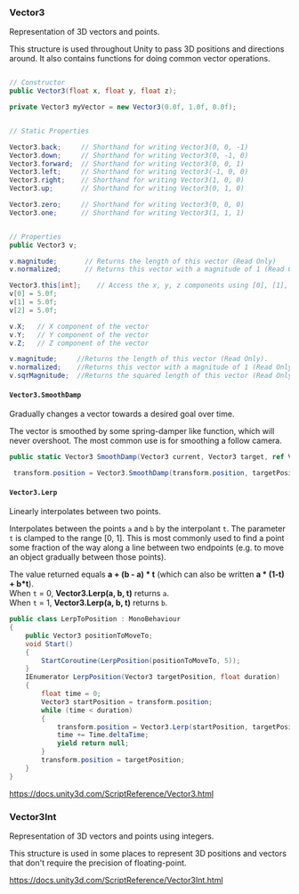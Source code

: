 ### Vector3
Representation of 3D vectors and points.

This structure is used throughout Unity to pass 3D positions and directions around. It also contains functions for doing common vector operations.

```cs

// Constructor
public Vector3(float x, float y, float z);

private Vector3 myVector = new Vector3(0.0f, 1.0f, 0.0f);


// Static Properties

Vector3.back;     // Shorthand for writing Vector3(0, 0, -1)
Vector3.down;     // Shorthand for writing Vector3(0, -1, 0)
Vector3.forward;  // Shorthand for writing Vector3(0, 0, 1)
Vector3.left;     // Shorthand for writing Vector3(-1, 0, 0)
Vector3.right;    // Shorthand for writing Vector3(1, 0, 0)
Vector3.up;       // Shorthand for writing Vector3(0, 1, 0)

Vector3.zero;     // Shorthand for writing Vector3(0, 0, 0)
Vector3.one;      // Shorthand for writing Vector3(1, 1, 1)


// Properties
public Vector3 v;

v.magnitude;       // Returns the length of this vector (Read Only)
v.normalized;      // Returns this vector with a magnitude of 1 (Read Only)

Vector3.this[int];    // Access the x, y, z components using [0], [1], [2] respectively
v[0] = 5.0f;
v[1] = 5.0f;
v[2] = 5.0f;

v.X;   // X component of the vector
v.Y;   // Y component of the vector
v.Z;   // Z component of the vector

v.magnitude;     //Returns the length of this vector (Read Only).
v.normalized;    //Returns this vector with a magnitude of 1 (Read Only).
v.sqrMagnitude;  //Returns the squared length of this vector (Read Only).
```

#### `Vector3.SmoothDamp`
Gradually changes a vector towards a desired goal over time.

The vector is smoothed by some spring-damper like function, which will never overshoot. The most common use is for smoothing a follow camera.

```cs
public static Vector3 SmoothDamp(Vector3 current, Vector3 target, ref Vector3 currentVelocity, float smoothTime, float maxSpeed = Mathf.Infinity, float deltaTime = Time.deltaTime);
```

```cs
 transform.position = Vector3.SmoothDamp(transform.position, targetPosition, ref velocity, smoothTime);
```

#### `Vector3.Lerp`

Linearly interpolates between two points.

Interpolates between the points `a` and `b` by the interpolant `t`. The parameter `t` is clamped to the range \[0, 1\]. This is most commonly used to find a point some fraction of the way along a line between two endpoints (e.g. to move an object gradually between those points).  
  
The value returned equals **a + (b - a) \* t** (which can also be written **a \* (1-t) + b\*t**).  
When `t` = 0, **Vector3.Lerp(a, b, t)** returns `a`.  
When `t` = 1, **Vector3.Lerp(a, b, t)** returns `b`.

```cs
public class LerpToPosition : MonoBehaviour
{
    public Vector3 positionToMoveTo;
    void Start()
    {
        StartCoroutine(LerpPosition(positionToMoveTo, 5));
    }
    IEnumerator LerpPosition(Vector3 targetPosition, float duration)
    {
        float time = 0;
        Vector3 startPosition = transform.position;
        while (time < duration)
        {
            transform.position = Vector3.Lerp(startPosition, targetPosition, time / duration);
            time += Time.deltaTime;
            yield return null;
        }
        transform.position = targetPosition;
    }
}
```


https://docs.unity3d.com/ScriptReference/Vector3.html


### Vector3Int
Representation of 3D vectors and points using integers.

This structure is used in some places to represent 3D positions and vectors that don't require the precision of floating-point.

https://docs.unity3d.com/ScriptReference/Vector3Int.html









